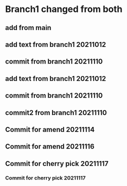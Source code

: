 # Branch1  changed from both

## add from main

## add text from branch1 20211012
## commit from branch1 20211110
## add text from branch1 20211012

## commit from branch1 20211110
## commit2 from branch1 20211110

## Commit for amend 20211114
## Commit for amend 20211116


## Commit for cherry pick 20211117
### Commit for cherry pick 20211117
